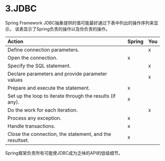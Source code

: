 # 3.JDBC

Spring Framework JDBC抽象提供的值可能最好通过下表中列出的操作序列来显示。 该表显示了Spring负责的操作以及你负责的操作。

| Action | Spring | You |
| :--- | :--- | :--- |
| Define connection parameters. |  | x |
| Open the connection. | x |  |
| Specify the SQL statement. |  | x |
| Declare parameters and provide parameter values |  | x |
| Prepare and execute the statement. | x |  |
| Set up the loop to iterate through the results \(if any\). | x |  |
| Do the work for each iteration. |  | x |
| Process any exception. | x |  |
| Handle transactions. | x |  |
| Close the connection, the statement, and the resultset. | x |  |

Spring框架负责所有可能使JDBC成为乏味的API的低级细节。

